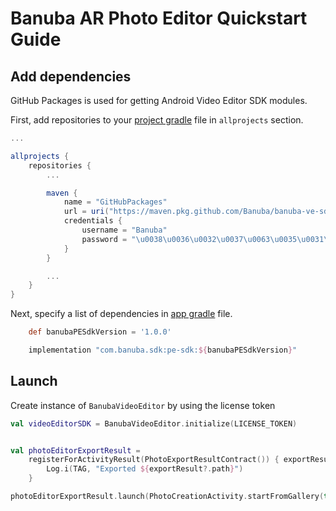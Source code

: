 # Banuba AR Photo Editor Quickstart Guide
## Add dependencies
GitHub Packages is used for getting Android Video Editor SDK modules.

First, add repositories to your [project gradle](../build.gradle#L21) file in ```allprojects``` section.
```groovy
...

allprojects {
    repositories {
        ...

        maven {
            name = "GitHubPackages"
            url = uri("https://maven.pkg.github.com/Banuba/banuba-ve-sdk")
            credentials {
                username = "Banuba"
                password = "\u0038\u0036\u0032\u0037\u0063\u0035\u0031\u0030\u0033\u0034\u0032\u0063\u0061\u0033\u0065\u0061\u0031\u0032\u0034\u0064\u0065\u0066\u0039\u0062\u0034\u0030\u0063\u0063\u0037\u0039\u0038\u0063\u0038\u0038\u0066\u0034\u0031\u0032\u0061\u0038"
            }
        }

        ...
    }
}
```

Next, specify a list of dependencies in [app gradle](../app/build.gradle#L51) file.

```groovy
    def banubaPESdkVersion = '1.0.0'

    implementation "com.banuba.sdk:pe-sdk:${banubaPESdkVersion}"
```
## Launch
Create instance of ```BanubaVideoEditor```  by using the license token
``` kotlin
val videoEditorSDK = BanubaVideoEditor.initialize(LICENSE_TOKEN)
```

```kotlin

val photoEditorExportResult =
    registerForActivityResult(PhotoExportResultContract()) { exportResult ->
        Log.i(TAG, "Exported ${exportResult?.path}")
    }

photoEditorExportResult.launch(PhotoCreationActivity.startFromGallery(this))
```
